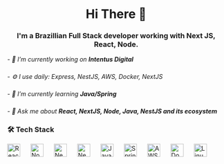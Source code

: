 <h1 align="center">Hi There 👋</h1>

<h3 align="center">I'm a Brazillian Full Stack developer working with Next JS, React, Node.</h3>



<em>- 🔭 I’m currently working on **Intentus Digital**</em>
###

<em>- ⚙️ I use daily: Express, NestJS, AWS, Docker, NextJS</em>
###

<em>- 🌱 I’m currently learning **Java/Spring**</em>
###

<em>- 💬 Ask me about **React, NextJS, Node, Java, NestJS and its ecosystem**</em>


###
### 🛠 Tech Stack

<div align="left">

  <img src="https://cdn.simpleicons.org/react/61DAFB" height="30" alt="React" style="margin-right: 20px; margin-bottom: 20px;" />
  <img src="https://cdn.simpleicons.org/node.js/339933" height="30" alt="Node.js" style="margin-right: 20px; margin-bottom: 20px;" />
  <img src="https://cdn.simpleicons.org/nextdotjs/000000" height="30" alt="Next.js" style="margin-right: 20px; margin-bottom: 20px;" />
  <img src="https://cdn.simpleicons.org/nestjs/E0234E" height="30" alt="NestJS" style="margin-right: 20px; margin-bottom: 20px;" />
  <img src="https://cdn.jsdelivr.net/gh/devicons/devicon/icons/java/java-original.svg" height="30" alt="Java" style="margin-right: 20px; margin-bottom: 20px;" />
  <img src="https://cdn.jsdelivr.net/gh/devicons/devicon/icons/spring/spring-original.svg" height="30" alt="Spring" style="margin-right: 20px; margin-bottom: 20px;" />
  <img src="https://svgmix.com/files/aws.svg" height="30" alt="AWS" style="margin-right: 20px; margin-bottom: 20px;" />
  <img src="https://cdn.simpleicons.org/docker/2496ED" height="30" alt="Docker" style="margin-right: 20px; margin-bottom: 20px;" />
  <img src="https://cdn.simpleicons.org/linux/FCC624" height="30" alt="Linux" style="margin-right: 20px; margin-bottom: 20px;" />

</div>



